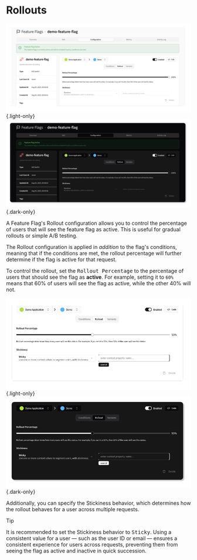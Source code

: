 # Rollouts

![Feature Flag Rollout Configuration](../../screenshots/feature-flags-rollout-tab.png){.light-only}
![Feature Flag Rollout Configuration](../../screenshots/dark/feature-flags-rollout-tab.png){.dark-only}

A Feature Flag's Rollout configuration allows you to control the percentage of users that will see the feature flag as
active. This is useful for gradual rollouts or simple A/B testing.

The Rollout configuration is applied in _addition_ to the flag's conditions, meaning that if the conditions are met, the
rollout percentage will further determine if the flag is active for that request.

To control the rollout, set the <kbd>Rollout Percentage</kbd> to the percentage of users that should see the flag as **active**. For example,
setting it to `60%` means that 60% of users will see the flag as active, while the other 40% will not.

![Feature Flag with Configured Rollout](../../screenshots/feature-flags-rollout-configured.png){.light-only}
![Feature Flag with Configured Rollout](../../screenshots/dark/feature-flags-rollout-configured.png){.dark-only}

Additionally, you can specify the Stickiness behavior, which determines how the rollout behaves for a user across
multiple requests.

> [!TIP]
> It is recommended to set the Stickiness behavior to <kbd>Sticky</kbd>. Using a consistent value for a user — such as
> the user ID or email — ensures a consistent experience for users across requests, preventing them from seeing the flag
> as active and inactive in quick succession.

